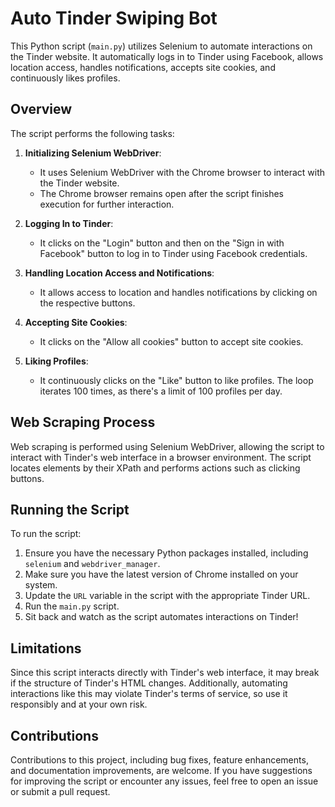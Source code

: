 # Auto Tinder Swiping Bot

This Python script (`main.py`) utilizes Selenium to automate interactions on the Tinder website. It automatically logs in to Tinder using Facebook, allows location access, handles notifications, accepts site cookies, and continuously likes profiles.

## Overview

The script performs the following tasks:
1. **Initializing Selenium WebDriver**:
   - It uses Selenium WebDriver with the Chrome browser to interact with the Tinder website.
   - The Chrome browser remains open after the script finishes execution for further interaction.

2. **Logging In to Tinder**:
   - It clicks on the "Login" button and then on the "Sign in with Facebook" button to log in to Tinder using Facebook credentials.

3. **Handling Location Access and Notifications**:
   - It allows access to location and handles notifications by clicking on the respective buttons.

4. **Accepting Site Cookies**:
   - It clicks on the "Allow all cookies" button to accept site cookies.

5. **Liking Profiles**:
   - It continuously clicks on the "Like" button to like profiles. The loop iterates 100 times, as there's a limit of 100 profiles per day.

## Web Scraping Process

Web scraping is performed using Selenium WebDriver, allowing the script to interact with Tinder's web interface in a browser environment. The script locates elements by their XPath and performs actions such as clicking buttons.

## Running the Script

To run the script:
1. Ensure you have the necessary Python packages installed, including `selenium` and `webdriver_manager`.
2. Make sure you have the latest version of Chrome installed on your system.
3. Update the `URL` variable in the script with the appropriate Tinder URL.
4. Run the `main.py` script.
5. Sit back and watch as the script automates interactions on Tinder!

## Limitations

Since this script interacts directly with Tinder's web interface, it may break if the structure of Tinder's HTML changes. Additionally, automating interactions like this may violate Tinder's terms of service, so use it responsibly and at your own risk.

## Contributions

Contributions to this project, including bug fixes, feature enhancements, and documentation improvements, are welcome. If you have suggestions for improving the script or encounter any issues, feel free to open an issue or submit a pull request.